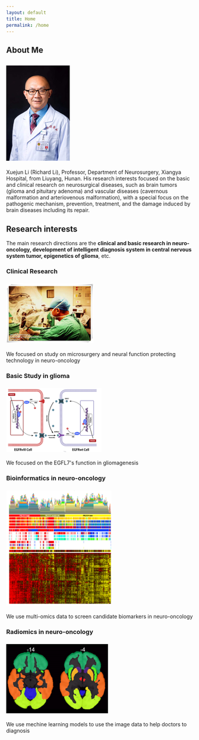 ```yaml
---
layout: default
title: Home
permalink: /home
---
```

## About Me

## <img src="https://github.com/Richard-Li-lab-team/Richard-Li-lab-team.github.io/blob/master/img/people/Xuejun_Li.jpg?raw=true" alt="Xuejun_Li.jpg" style="zoom:25%;" />

Xuejun Li (Richard Li), Professor, Department of Neurosurgery, Xiangya Hospital, from Liuyang, Hunan. His research interests focused on the basic and clinical research on neurosurgical diseases, such as brain tumors (glioma and pituitary adenoma) and vascular diseases (cavernous malformation and arteriovenous malformation), with a special focus on the pathogenic mechanism, prevention, treatment, and the damage induced by brain diseases including its repair.

## Research interests

The main research directions are the **clinical and basic research in neuro-oncology, development of intelligent diagnosis system in central nervous system tumor, epigenetics of glioma**, etc.

### Clinical Research

### <img src="https://github.com/Richard-Li-lab-team/Richard-Li-lab-team.github.io/blob/master/img/research/clinical.jpg?raw=true" alt="clinical.jpg" style="zoom: 33%;" />

We focused on study on microsurgery and neural function protecting technology in neuro-oncology

### Basic Study in glioma

### <img src="https://github.com/Richard-Li-lab-team/Richard-Li-lab-team.github.io/blob/master/img/research/EGFL7.png?raw=true" alt="EGFL7.png" style="zoom: 25%;" />

We focused on the EGFL7's function in gliomagenesis

### Bioinformatics in neuro-oncology

### <img src="https://github.com/Richard-Li-lab-team/Richard-Li-lab-team.github.io/blob/master/img/research/bioinfo.png?raw=true" alt="bioinfo.png" style="zoom: 67%;" />

We use multi-omics data to screen candidate biomarkers in neuro-oncology

### Radiomics in neuro-oncology

### ![radiomics.png](https://github.com/Richard-Li-lab-team/Richard-Li-lab-team.github.io/blob/master/img/research/radiomics.png?raw=true)

We use mechine learning models to use the image data to help doctors to diagnosis